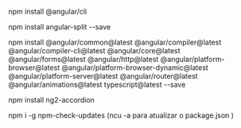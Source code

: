 npm install @angular/cli

npm install angular-split --save

npm install @angular/common@latest @angular/compiler@latest @angular/compiler-cli@latest @angular/core@latest @angular/forms@latest @angular/http@latest @angular/platform-browser@latest @angular/platform-browser-dynamic@latest @angular/platform-server@latest @angular/router@latest @angular/animations@latest typescript@latest --save

npm install ng2-accordion

npm i -g npm-check-updates (ncu -a para atualizar o package.json )

